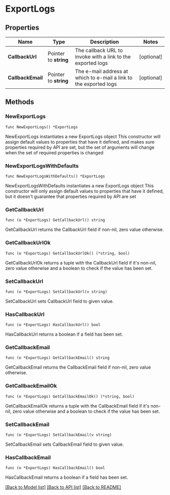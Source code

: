 # ExportLogs

## Properties

Name | Type | Description | Notes
------------ | ------------- | ------------- | -------------
**CallbackUrl** | Pointer to **string** | The callback URL to invoke with a link to the exported logs | [optional] 
**CallbackEmail** | Pointer to **string** | The e-mail address at which to e-mail a link to the exported logs | [optional] 

## Methods

### NewExportLogs

`func NewExportLogs() *ExportLogs`

NewExportLogs instantiates a new ExportLogs object
This constructor will assign default values to properties that have it defined,
and makes sure properties required by API are set, but the set of arguments
will change when the set of required properties is changed

### NewExportLogsWithDefaults

`func NewExportLogsWithDefaults() *ExportLogs`

NewExportLogsWithDefaults instantiates a new ExportLogs object
This constructor will only assign default values to properties that have it defined,
but it doesn't guarantee that properties required by API are set

### GetCallbackUrl

`func (o *ExportLogs) GetCallbackUrl() string`

GetCallbackUrl returns the CallbackUrl field if non-nil, zero value otherwise.

### GetCallbackUrlOk

`func (o *ExportLogs) GetCallbackUrlOk() (*string, bool)`

GetCallbackUrlOk returns a tuple with the CallbackUrl field if it's non-nil, zero value otherwise
and a boolean to check if the value has been set.

### SetCallbackUrl

`func (o *ExportLogs) SetCallbackUrl(v string)`

SetCallbackUrl sets CallbackUrl field to given value.

### HasCallbackUrl

`func (o *ExportLogs) HasCallbackUrl() bool`

HasCallbackUrl returns a boolean if a field has been set.

### GetCallbackEmail

`func (o *ExportLogs) GetCallbackEmail() string`

GetCallbackEmail returns the CallbackEmail field if non-nil, zero value otherwise.

### GetCallbackEmailOk

`func (o *ExportLogs) GetCallbackEmailOk() (*string, bool)`

GetCallbackEmailOk returns a tuple with the CallbackEmail field if it's non-nil, zero value otherwise
and a boolean to check if the value has been set.

### SetCallbackEmail

`func (o *ExportLogs) SetCallbackEmail(v string)`

SetCallbackEmail sets CallbackEmail field to given value.

### HasCallbackEmail

`func (o *ExportLogs) HasCallbackEmail() bool`

HasCallbackEmail returns a boolean if a field has been set.


[[Back to Model list]](../README.md#documentation-for-models) [[Back to API list]](../README.md#documentation-for-api-endpoints) [[Back to README]](../README.md)


